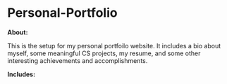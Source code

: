 # Personal-Portfolio

**About:** 

This is the setup for my personal portfoilo website. It includes a bio about myself, some meaningful CS projects, my resume, and some other interesting achievements and accomplishments.

**Includes:** 


